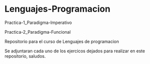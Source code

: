 # Lenguajes-Programacion
Practica-1_Paradigma-Imperativo

Practica-2_Paradigma-Funcional

Repositorio para el curso de Lenguajes de programacion

Se adjuntaran cada uno de los ejercicos dejados para realizar en este repositorio, saludos.
